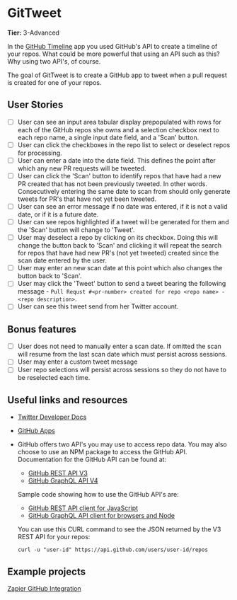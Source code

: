 # GitTweet

**Tier:** 3-Advanced

In the [GitHub Timeline](./GitHub-Timeline-App.md) app you used GitHub's API to
create a timeline of your repos. What could be more powerful that using an API
such as this? Why using two API's, of course.

The goal of GitTweet is to create a GitHub app to tweet when a pull request
is created for one of your repos. 

## User Stories

-   [ ] User can see an input area tabular display prepopulated with rows for 
each of the GitHub repos she owns and a selection checkbox next to each repo 
name, a single input date field, and a 'Scan' button.
-   [ ] User can click the checkboxes in the repo list to select or deselect
repos for processing.
-   [ ] User can enter a date into the date field. This defines the point after
which any new PR requests will be tweeted.
-   [ ] User can click the 'Scan' button to identify repos that have had a new
PR created that has not been previously tweeted. In other words. Consecutively
entering the same date to scan from should only generate tweets for PR's that
have not yet been tweeted.
-   [ ] User can see an error message if no date was entered, if it is not a
valid date, or if it is a future date.
-   [ ] User can see repos highlighted if a tweet will be generated for them
and the 'Scan' button will change to 'Tweet'.
-   [ ] User may deselect a repo by clicking on its checkbox. Doing this will
change the button back to 'Scan' and clicking it will repeat the search for
repos that have had new PR's (not yet tweeted) created since the scan date 
entered by the user.
-   [ ] User may enter an new scan date at this point which also changes the
button back to 'Scan'.
-   [ ] User may click the 'Tweet' button to send a tweet bearing the following
message - `Pull Requst #<pr-number> created for repo <repo name> - <repo description>`.
-   [ ] User can see this tweet send from her Twitter account.

## Bonus features

-   [ ] User does not need to manually enter a scan date. If omitted the scan
will resume from the last scan date which must persist across sessions.
-   [ ] User may enter a custom tweet message
-   [ ] User repo selections will persist across sessions so they do not have 
to be reselected each time.

## Useful links and resources

- [Twitter Developer Docs](https://developer.twitter.com/en.html)
- [GitHub Apps](https://developer.github.com/apps//)
- GitHub offers two API's you may use to access repo data. You may also choose
  to use an NPM package to access the GitHub API. Documentation for the GitHub 
  API can be found at:

  -   [GitHub REST API V3](https://developer.github.com/v3/)
  -   [GitHub GraphQL API V4](https://developer.github.com/v4/)

  Sample code showing how to use the GitHub API's are:

  -   [GitHub REST API client for JavaScript ](https://github.com/octokit/rest.js/)
  -   [GitHub GraphQL API client for browsers and Node](https://github.com/octokit/graphql.js)

  You can use this CURL command to see the JSON returned by the V3 REST API for
  your repos:

  ```
  curl -u "user-id" https://api.github.com/users/user-id/repos
  ```

## Example projects

[Zapier GitHub Integration](https://zapier.com/apps/github/integrations/twitter)
